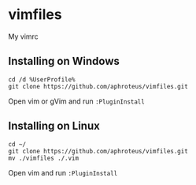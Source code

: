 # vimfiles
My vimrc

## Installing on Windows

    cd /d %UserProfile%
    git clone https://github.com/aphroteus/vimfiles.git
Open vim or gVim and run `:PluginInstall`

## Installing on Linux

    cd ~/
    git clone https://github.com/aphroteus/vimfiles.git
    mv ./vimfiles ./.vim
Open vim and run `:PluginInstall`
